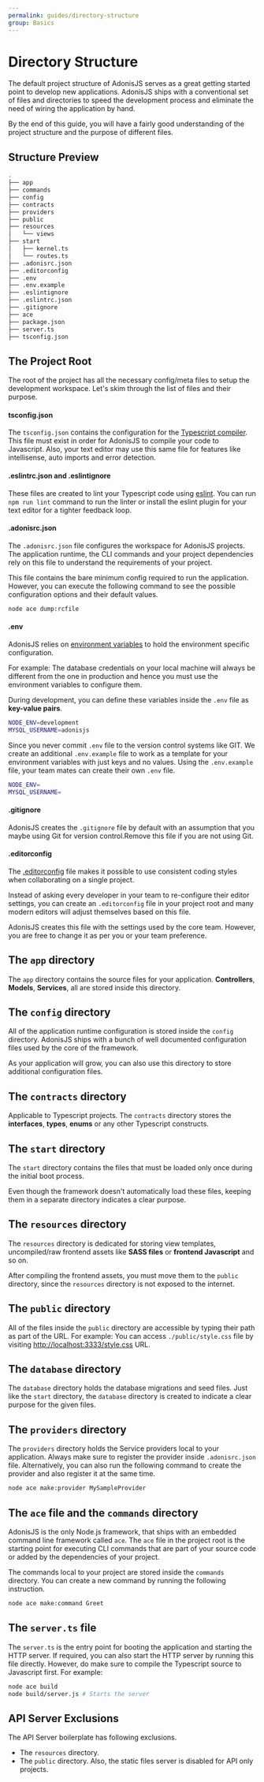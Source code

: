 ```yaml
---
permalink: guides/directory-structure
group: Basics
---
```


# Directory Structure
The default project structure of AdonisJS serves as a great getting started point to develop new applications. AdonisJS ships with a conventional set of files and directories to speed the development process and eliminate the need of wiring the application by hand.

By the end of this guide, you will have a fairly good understanding of the project structure and the purpose of different files.

## Structure Preview

```sh
.
├── app
├── commands
├── config
├── contracts
├── providers
├── public
├── resources
│   └── views
├── start
│   ├── kernel.ts
│   └── routes.ts
├── .adonisrc.json
├── .editorconfig
├── .env
├── .env.example
├── .eslintignore
├── .eslintrc.json
├── .gitignore
├── ace
├── package.json
├── server.ts
├── tsconfig.json
```

## The Project Root
The root of the project has all the necessary config/meta files to setup the development workspace. Let's skim through the list of files and their purpose.

#### tsconfig.json
The `tsconfig.json` contains the configuration for the [Typescript compiler](https://www.typescriptlang.org/docs/handbook/tsconfig-json.html). This file must exist in order for AdonisJS to compile your code to Javascript. Also, your text editor may use this same file for features like intellisense, auto imports and error detection.

#### .eslintrc.json and .eslintignore
These files are created to lint your Typescript code using [eslint](https://eslint.org/). You can run `npm run lint` command to run the linter or install the eslint plugin for your text editor for a tighter feedback loop.

#### .adonisrc.json
The `.adonisrc.json` file configures the workspace for AdonisJS projects. The application runtime, the CLI commands and your project dependencies rely on this file to understand the requirements of your project.

This file contains the bare minimum config required to run the application. However, you can execute the following command to see the possible configuration options and their default values.

```sh
node ace dump:rcfile
```

#### .env

AdonisJS relies on [environment variables](environment-variables) to hold the environment specific configuration. 

For example: The database credentials on your local machine will always be different from the one in production and hence you must use the environment variables to configure them.

During development, you can define these variables inside the `.env` file as **key-value pairs**.

```bash
NODE_ENV=development
MYSQL_USERNAME=adonisjs
```

Since you never commit `.env` file to the version control systems like GIT. We create an additional `.env.example` file to work as a template for your environment variables with just keys and no values. Using the `.env.example` file, your team mates can create their own `.env` file.

```bash
NODE_ENV=
MYSQL_USERNAME=
```

#### .gitignore

AdonisJS creates the `.gitignore` file by default with an assumption that you maybe using Git for version control.Remove this file if you are not using Git.

#### .editorconfig

The [.editorconfig](https://editorconfig.org/) file makes it possible to use consistent coding styles when collaborating on a single project. 

Instead of asking every developer in your team to re-configure their editor settings, you can create an `.editorconfig` file in your project root and many modern editors will adjust themselves based on this file.

AdonisJS creates this file with the settings used by the core team. However, you are free to change it as per you or your team preference.

## The `app` directory
The `app` directory contains the source files for your application. **Controllers**, **Models**, **Services**, all are stored inside this directory.

## The `config` directory
All of the application runtime configuration is stored inside the `config` directory. AdonisJS ships with a bunch of well documented configuration files used by the core of the framework.

As your application will grow, you can also use this directory to store additional configuration files.

## The `contracts` directory
Applicable to Typescript projects. The `contracts` directory stores the **interfaces**, **types**, **enums** or any other Typescript constructs.

## The `start` directory
The `start` directory contains the files that must be loaded only once during the initial boot process.

Even though the framework doesn't automatically load these files, keeping them in a separate directory indicates a clear purpose.

## The `resources` directory
The `resources` directory is dedicated for storing view templates, uncompiled/raw frontend assets like **SASS files** or **frontend Javascript** and so on.

After compiling the frontend assets, you must move them to the `public` directory, since the `resources` directory is not exposed to the internet.

## The `public` directory
All of the files inside the `public` directory are accessible by typing their path as part of the URL. For example:
You can access `./public/style.css` file by visiting [http://localhost:3333/style.css](http://localhost:3333/style.css) URL.

## The `database` directory
The `database` directory holds the database migrations and seed files. Just like the `start` directory, the `database` directory is created to indicate a clear purpose for the given files.

## The `providers` directory
The `providers` directory holds the Service providers local to your application. Always make sure to register the provider inside `.adonisrc.json` file. Alternatively, you can also run the following command to create the provider and also register it at the same time.

```sh
node ace make:provider MySampleProvider
```

## The `ace` file and the `commands` directory
AdonisJS is the only Node.js framework, that ships with an embedded command line framework called `ace`. The `ace` file in the project root is the starting point for executing CLI commands that are part of your source code or added by the dependencies of your project.

The commands local to your project are stored inside the `commands` directory. You can create a new command by running the following instruction.

```sh
node ace make:command Greet
```

## The `server.ts` file
The `server.ts` is the entry point for booting the application and starting the HTTP server. If required, you can also start the HTTP server by running this file directly. However, do make sure to compile the Typescript source to Javascript first. For example:

```sh
node ace build
node build/server.js # Starts the server
```

## API Server Exclusions
The API Server boilerplate has following exclusions. 

- The `resources` directory.
- The `public` directory. Also, the static files server is disabled for API only projects.
